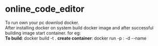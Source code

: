 # online_code_editor
To run own your pc downlod docker.\
After installing docker on system build docker image and after successful building image start container.
for eg:\
__To build__: docker build -t <image-name> . 
__create container__:  docker run -p <host-port>:<container-port> -d --name <container-name> <image name>
